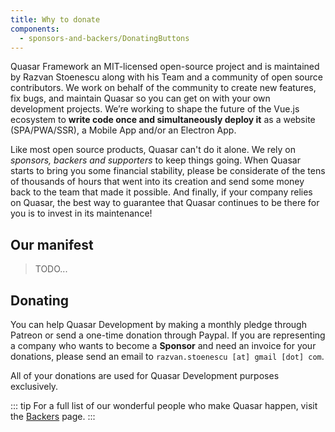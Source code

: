 ```yaml
---
title: Why to donate
components:
  - sponsors-and-backers/DonatingButtons
---
```


Quasar Framework an MIT-licensed open-source project and is maintained by Razvan Stoenescu along with his Team and a community of open source contributors. We work on behalf of the community to create new features, fix bugs, and maintain Quasar so you can get on with your own development projects. We’re working to shape the future of the Vue.js ecosystem to **write code once and simultaneously deploy it** as a website (SPA/PWA/SSR), a Mobile App and/or an Electron App.

Like most open source products, Quasar can't do it alone. We rely on *sponsors, backers and supporters* to keep things going. When Quasar starts to bring you some financial stability, please be considerate of the tens of thousands of hours that went into its creation and send some money back to the team that made it possible. And finally, if your company relies on Quasar, the best way to guarantee that Quasar continues to be there for you is to invest in its maintenance!

## Our manifest

> TODO...

## Donating
You can help Quasar Development by making a monthly pledge through Patreon or send a one-time donation through Paypal. If you are representing a company who wants to become a **Sponsor** and need an invoice for your donations, please send an email to `razvan.stoenescu [at] gmail [dot] com`.

<donating-buttons />

All of your donations are used for Quasar Development purposes exclusively.

::: tip
For a full list of our wonderful people who make Quasar happen, visit the [Backers](https://github.com/quasarframework/quasar/blob/dev/backers.md) page.
:::
